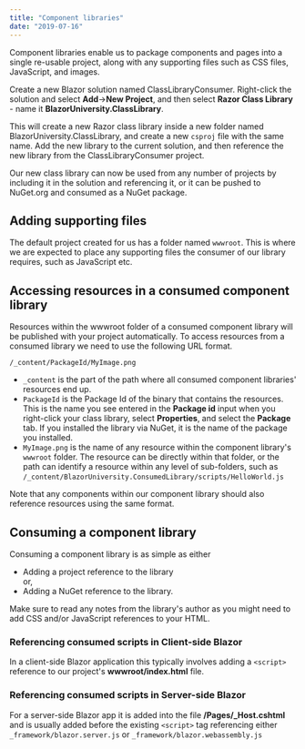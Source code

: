 ```yaml
---
title: "Component libraries"
date: "2019-07-16"
---
```


Component libraries enable us to package components and pages into a single re-usable project, along with any supporting files such as CSS files, JavaScript, and images.

Create a new Blazor solution named ClassLibraryConsumer. Right-click the solution and select **Add**\->**New Project**, and then select **Razor Class Library** - name it **BlazorUniversity.ClassLibrary**.

This will create a new Razor class library inside a new folder named BlazorUniversity.ClassLibrary, and create a new `csproj` file with the same name. Add the new library to the current solution, and then reference the new library from the ClassLibraryConsumer project.

Our new class library can now be used from any number of projects by including it in the solution and referencing it, or it can be pushed to NuGet.org and consumed as a NuGet package.

## Adding supporting files

The default project created for us has a folder named `wwwroot`. This is where we are expected to place any supporting files the consumer of our library requires, such as JavaScript etc.

## Accessing resources in a consumed component library

Resources within the wwwroot folder of a consumed component library will be published with your project automatically. To access resources from a consumed library we need to use the following URL format.

`/_content/PackageId/MyImage.png`

- `_content` is the part of the path where all consumed component libraries' resources end up.
- `PackageId` is the Package Id of the binary that contains the resources. This is the name you see entered in the **Package id** input when you right-click your class library, select **Properties**, and select the **Package** tab. If you installed the library via NuGet, it is the name of the package you installed.
- `MyImage.png` is the name of any resource within the component library's `wwwroot` folder. The resource can be directly within that folder, or the path can identify a resource within any level of sub-folders, such as `/_content/BlazorUniversity.ConsumedLibrary/scripts/HelloWorld.js`

Note that any components within our component library should also reference resources using the same format.

## Consuming a component library

Consuming a component library is as simple as either

- Adding a project reference to the library  
    or,
- Adding a NuGet reference to the library.

Make sure to read any notes from the library's author as you might need to add CSS and/or JavaScript references to your HTML.

### Referencing consumed scripts in Client-side Blazor

In a client-side Blazor application this typically involves adding a `<script>` reference to our project's **wwwroot/index.html** file.

### **Referencing consumed scripts i**n Server-side Blazor

For a server-side Blazor app it is added into the file **/Pages/\_Host.cshtml** and is usually added before the existing `<script>` tag referencing either `_framework/blazor.server.js` or `_framework/blazor.webassembly.js`

